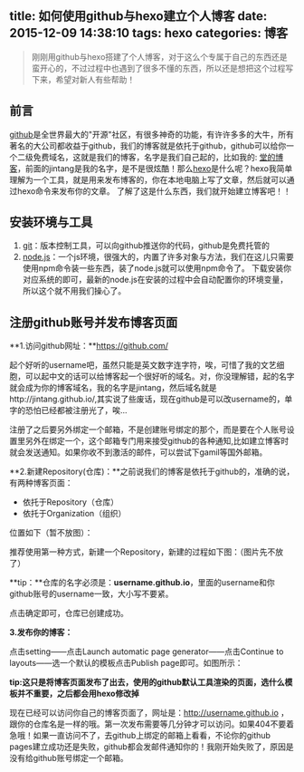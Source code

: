 title:  如何使用github与hexo建立个人博客
date: 2015-12-09 14:38:10
tags: hexo
categories: 博客 
---
>   刚刚用github与hexo搭建了个人博客，对于这么个专属于自己的东西还是蛮开心的，不过过程中也遇到了很多不懂的东西，所以还是想把这个过程写下来，希望对新人有些帮助！

## 前言
[github](https://github.com/)是全世界最大的"开源"社区，有很多神奇的功能，有许许多多的大牛，所有著名的大公司都收益于github，我们的博客就是依托于github，github可以给你一个二级免费域名，这就是我们的博客，名字是我们自己起的，比如我的: [堂的博客](http://jintang.github.io/)，前面的jintang是我的名字，是不是很炫酷！那么[hexo](https://hexo.io/zh-cn/)是什么呢？hexo我简单理解为一个工具，就是用来发布博客的，你在本地电脑上写了文章，然后就可以通过hexo命令来发布你的文章。
了解了这是什么东西，我们就开始建立博客吧！！
    
## 安装环境与工具
1.  [git](http://git-scm.com/)：版本控制工具，可以向github推送你的代码，github是免费托管的
2.  [node.js](https://nodejs.org/en/download/)：一个js环境，很强大的，内置了许多对象与方法，我们在这儿只需要使用npm命令装一些东西，装了node.js就可以使用npm命令了。
下载安装你对应系统的即可，最新的node.js在安装的过程中会自动配置你的环境变量，所以这个就不用我们操心了。
<!-- more -->

## 注册github账号并发布博客页面
 **1.访问github网址：**https://github.com/
 
起个好听的username吧，虽然只能是英文数字连字符，唉，可惜了我的文艺细胞，可以起中文的话可以给博客起一个很好听的域名。对，你没理解错，起的名字就会成为你的博客域名，我的名字是jintang，然后域名就是http://jintang.github.io/,其实说了些废话，现在github是可以改username的，单字的恐怕已经都被注册光了，唉...

注册了之后要另外绑定一个邮箱，不是创建账号绑定的那个，而是要在个人账号设置里另外在绑定一个，这个邮箱专门用来接受github的各种通知,比如建立博客时就会发送通知。如果你收不到激活的邮件，可以尝试下gamil等国外邮箱。

 **2.新建Repository(仓库)：**之前说我们的博客是依托于github的，准确的说，有两种博客页面：

- 依托于Repository（仓库）
- 依托于Organization（组织）

位置如下（暂不放图）：

推荐使用第一种方式，新建一个Repository，新建的过程如下图：（图片先不放了）

**tip：**仓库的名字必须是：**username.github.io**，里面的username和你github账号的username一致，大小写不要紧。

点击确定即可，仓库已创建成功。

 **3.发布你的博客：**

点击setting——点击Launch automatic page generator——点击Continue to layouts——选一个默认的模板点击Publish page即可。如图所示：

**tip:这只是将博客页面发布了出去，使用的github默认工具渲染的页面，选什么模板并不重要，之后都会用hexo修改掉**

现在已经可以访问你自己的博客页面了，网址是：http://username.github.io  ，跟你的仓库名是一样的哦。第一次发布需要等几分钟才可以访问。如果404不要着急哦！如果一直访问不了，去github上绑定的邮箱上看看，不论你的github pages建立成功还是失败，github都会发邮件通知你的！我刚开始失败了，原因是没有给github账号绑定一个邮箱。



